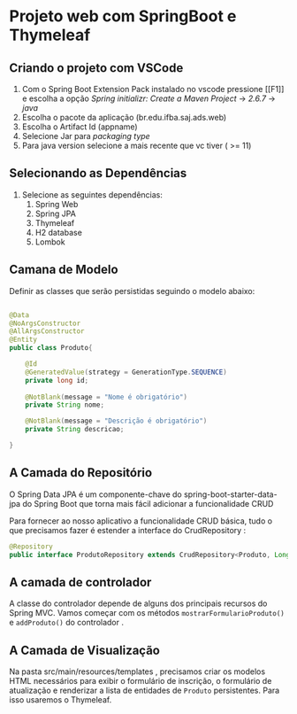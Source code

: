 # Projeto web com SpringBoot e Thymeleaf

## Criando o projeto com VSCode

1. Com o Spring Boot Extension Pack instalado no vscode pressione [[F1]] e escolha a opção *Spring initializr: Create a Maven Project* -> *2.6.7* -> *java*
1. Escolha o pacote da aplicação (br.edu.ifba.saj.ads.web)
1. Escolha o Artifact Id (appname)
1. Selecione Jar para *packaging type*
1. Para java version selecione a mais recente que vc tiver ( >= 11)

## Selecionando as Dependências 

1. Selecione as seguintes dependências:
    1. Spring Web
    1. Spring JPA
    1. Thymeleaf 
    1. H2 database
    1. Lombok

## Camana de Modelo 

Definir as classes que serão persistidas seguindo o modelo abaixo:

```java

@Data
@NoArgsConstructor
@AllArgsConstructor
@Entity
public class Produto{

    @Id
    @GeneratedValue(strategy = GenerationType.SEQUENCE)
    private long id;
    
    @NotBlank(message = "Nome é obrigatório")
    private String nome;

    @NotBlank(message = "Descrição é obrigatório")
    private String descricao;

}
```

## A Camada do Repositório

O Spring Data JPA é um componente-chave do spring-boot-starter-data-jpa do Spring Boot que torna mais fácil adicionar a funcionalidade CRUD 

Para fornecer ao nosso aplicativo a funcionalidade CRUD básica, tudo o que precisamos fazer é estender a interface do CrudRepository :


```java
@Repository
public interface ProdutoRepository extends CrudRepository<Produto, Long> {}
```


## A camada de controlador

A classe do controlador depende de alguns dos principais recursos do Spring MVC. Vamos começar com os métodos `mostrarFormularioProduto()` e `addProduto()` do controlador .


## A Camada de Visualização

Na pasta src/main/resources/templates , precisamos criar os modelos HTML necessários para exibir o formulário de inscrição, o formulário de atualização e renderizar a lista de entidades de `Produto` persistentes. Para isso usaremos o Thymeleaf.